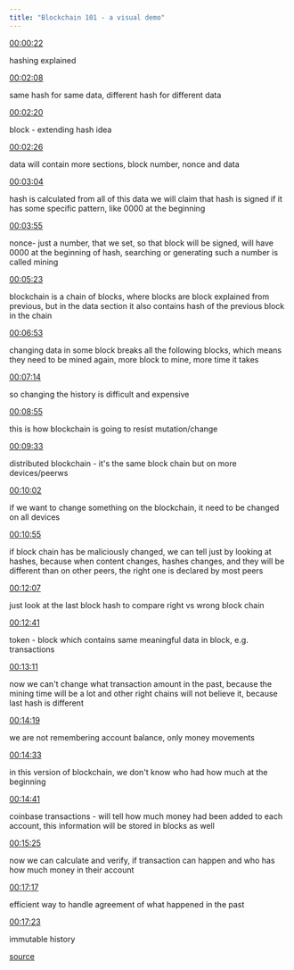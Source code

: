 ```yaml
---
title: "Blockchain 101 - a visual demo"
---
```


[00:00:22](https://www.youtube.com/watch?v=_160oMzblY8&t=22)

hashing explained

[00:02:08](https://www.youtube.com/watch?v=_160oMzblY8&t=128)

same hash for same data, different hash for different data

[00:02:20](https://www.youtube.com/watch?v=_160oMzblY8&t=140)

block - extending hash idea

[00:02:26](https://www.youtube.com/watch?v=_160oMzblY8&t=146)

data will contain more sections, block number, nonce and data

[00:03:04](https://www.youtube.com/watch?v=_160oMzblY8&t=184)

hash is calculated from all of this data
we will claim that hash is signed if it has some specific pattern, like 0000 at the beginning

[00:03:55](https://www.youtube.com/watch?v=_160oMzblY8&t=235)

nonce- just a number, that we set, so that block will be signed, will have 0000 at the beginning of hash, searching or generating such a number is called mining

[00:05:23](https://www.youtube.com/watch?v=_160oMzblY8&t=323)

blockchain is a chain of blocks, where blocks are block explained from previous, but in the data section it also contains hash of the previous block in the chain

[00:06:53](https://www.youtube.com/watch?v=_160oMzblY8&t=413)

changing data in some block breaks all the following blocks, which means they need to be mined again, more block to mine, more time it takes

[00:07:14](https://www.youtube.com/watch?v=_160oMzblY8&t=434)

so changing the history is difficult and expensive

[00:08:55](https://www.youtube.com/watch?v=_160oMzblY8&t=535)

this is how blockchain is going to resist mutation/change

[00:09:33](https://www.youtube.com/watch?v=_160oMzblY8&t=573)

distributed blockchain - it's the same block chain but on more devices/peerws

[00:10:02](https://www.youtube.com/watch?v=_160oMzblY8&t=602)

if we want to change something on the blockchain, it need to be changed on all devices

[00:10:55](https://www.youtube.com/watch?v=_160oMzblY8&t=655)

if block chain has be maliciously changed, we can tell just by looking at hashes, because when content changes, hashes changes, and they will be different than on other peers, the right one is declared by most peers

[00:12:07](https://www.youtube.com/watch?v=_160oMzblY8&t=727)

just look at the last block hash to compare right vs wrong block chain

[00:12:41](https://www.youtube.com/watch?v=_160oMzblY8&t=761)

token - block which contains same meaningful data in block, e.g. transactions

[00:13:11](https://www.youtube.com/watch?v=_160oMzblY8&t=791)

now we can't change what transaction amount in the past, because the mining time will be a lot and other right chains will not believe it, because last hash is different

[00:14:19](https://www.youtube.com/watch?v=_160oMzblY8&t=859)

we are not remembering account balance, only money movements

[00:14:33](https://www.youtube.com/watch?v=_160oMzblY8&t=873)

in this version of blockchain, we don't know who had how much at the beginning

[00:14:41](https://www.youtube.com/watch?v=_160oMzblY8&t=881)

coinbase transactions - will tell how much money had been added to each account, this information will be stored in blocks as well

[00:15:25](https://www.youtube.com/watch?v=_160oMzblY8&t=925)

now we can calculate and verify, if transaction can happen and who has how much money in their account

[00:17:17](https://www.youtube.com/watch?v=_160oMzblY8&t=1037)

efficient way to handle agreement of what happened in the past

[00:17:23](https://www.youtube.com/watch?v=_160oMzblY8&t=1043)

immutable history

[source](https://www.youtube.com/watch?v=_160oMzblY8)
